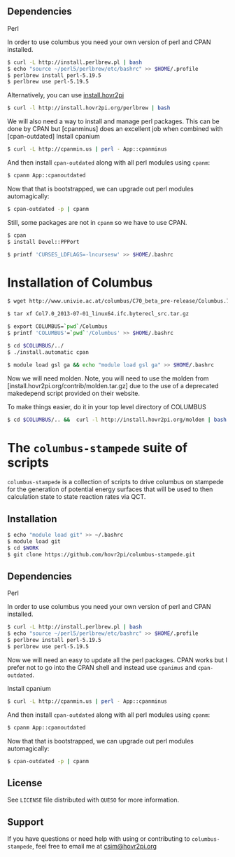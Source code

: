 
Dependencies
------------

Perl

In order to use columbus you need your own version of perl and CPAN installed.

```bash 
$ curl -L http://install.perlbrew.pl | bash
$ echo "source ~/perl5/perlbrew/etc/bashrc" >> $HOME/.profile
$ perlbrew install perl-5.19.5
$ perlbrew use perl-5.19.5
```


Alternatively, you can use [install.hovr2pi](http://install.hovr2pi.org)

```bash
$ curl -l http://install.hovr2pi.org/perlbrew | bash
```

We will also need a way to install and manage perl packages. This can be done
by CPAN but [cpanminus] does an excellent job when combined with [cpan-outdated]
Install cpanium

```bash
$ curl -L http://cpanmin.us | perl - App::cpanminus
```

And then install `cpan-outdated` along with all perl modules using `cpanm`:
```bash
$ cpanm App::cpanoutdated
```

Now that that is bootstrapped, we can upgrade out perl modules automagically:

```bash
$ cpan-outdated -p | cpanm
```

Still, some packages are not in `cpanm` so we have to use CPAN.

```bash
$ cpan
$ install Devel::PPPort
```

```bash
$ printf 'CURSES_LDFLAGS=-lncursesw' >> $HOME/.bashrc
```

Installation of Columbus
========================

```bash
$ wget http://www.univie.ac.at/columbus/C70_beta_pre-release/Columbus.7.0/Col7.0_2013-07-01_linux64.ifc.byterecl_src.tar.gz
```

```bash
$ tar xf Col7.0_2013-07-01_linux64.ifc.byterecl_src.tar.gz
```

```bash
$ export COLUMBUS=`pwd`/Columbus 
$ printf 'COLUMBUS'=`pwd`'/Columbus' >> $HOME/.bashrc
```

```bash
$ cd $COLUMBUS/../
$ ./install.automatic cpan
``` 

```bash
$ module load gsl ga && echo "module load gsl ga" >> $HOME/.bashrc
```

Now we will need molden. Note, you will need to use the molden from [install.hovr2pi.org/contrib/molden.tar.gz]
due to the use of a deprecated makedepend script provided on their website.

To make things easier, do it in your top level directory of COLUMBUS

```bash
$ cd $COLUMBUS/.. &&  curl -l http://install.hovr2pi.org/molden | bash
```


The `columbus-stampede` suite of scripts
=================

`columbus-stampede` is a collection of scripts to drive columbus on stampede
for the generation of potential energy surfaces that will be used
to then calculation state to state reaction rates via QCT.

Installation
------------

```bash
$ echo "module load git" >> ~/.bashrc
$ module load git 
$ cd $WORK
$ git clone https://github.com/hovr2pi/columbus-stampede.git
```

Dependencies
------------

Perl

In order to use columbus you need your own version of perl and CPAN installed.

```bash 
$ curl -L http://install.perlbrew.pl | bash
$ echo "source ~/perl5/perlbrew/etc/bashrc" >> $HOME/.profile
$ perlbrew install perl-5.19.5
$ perlbrew use perl-5.19.5
```

Now we will need an easy to update all the perl packages. CPAN works but I prefer not to go into the CPAN shell
and instead use `cpanimus` and `cpan-outdated`.

Install cpanium

```bash
$ curl -L http://cpanmin.us | perl - App::cpanminus
```

And then install `cpan-outdated` along with all perl modules using `cpanm`:
```bash
$ cpanm App::cpanoutdated
```

Now that that is bootstrapped, we can upgrade out perl modules automagically:

```bash
$ cpan-outdated -p | cpanm
```

License
-------
See `LICENSE` file distributed with `QUESO` for more information.


Support
-------

If you have questions or need help with using or contributing to `columbus-stampede`,
feel free to email me at csim@hovr2pi.org

